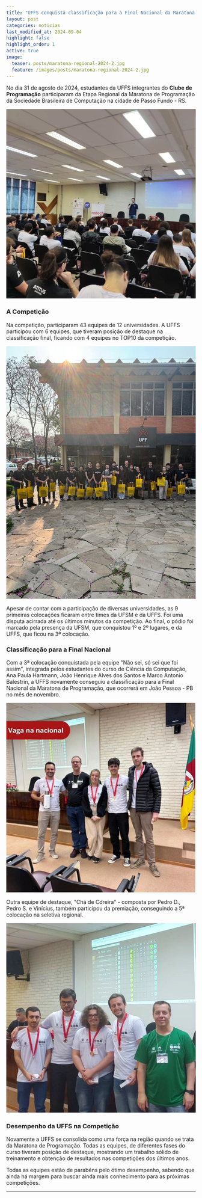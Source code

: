 ```yaml
---
title: "UFFS conquista classificação para a Final Nacional da Maratona de Programação"
layout: post
categories: noticias
last_modified_at: 2024-09-04
highlight: false
highlight_order: 1
active: true
image:
  teaser: posts/maratona-regional-2024-2.jpg
  feature: /images/posts/maratona-regional-2024-2.jpg
---
```


No dia 31 de agosto de 2024, estudantes da UFFS integrantes do **Clube de Programação** participaram da Etapa Regional da Maratona de Programação da Sociedade Brasileira de Computação na cidade de Passo Fundo - RS.

![Imagem](/images/posts/maratona-regional-2024-1.jpg)

### A Competição

Na competição, participaram 43 equipes de 12 universidades. A UFFS participou com 6 equipes, que tiveram posição de destaque na classificação final, ficando com 4 equipes no TOP10 da competição.

![Imagem](/images/posts/maratona-regional-2024-2.jpg)

Apesar de contar com a participação de diversas universidades, as 9 primeiras colocações ficaram entre times da UFSM e da UFFS. Foi uma disputa acirrada até os últimos minutos da competição. Ao final, o pódio foi marcado pela presença da UFSM, que conquistou 1º e 2º lugares, e da UFFS, que ficou na 3ª colocação. 

### Classificação para a Final Nacional

Com a 3ª colocação conquistada pela equipe "Não sei, só sei que foi assim", integrada pelos estudantes do curso de Ciência da Computação, Ana Paula Hartmann, João Henrique Alves dos Santos e Marco Antonio Balestrin, a UFFS novamente conseguiu a classificação para a Final Nacional da Maratona de Programação, que ocorrerá em João Pessoa - PB no mês de novembro.

![Imagem](/images/posts/maratona-regional-2024-3.jpg)

Outra equipe de destaque, "Chá de Cdreira" - composta por Pedro D., Pedro S. e Vinícius,  também participou da premiação, conseguindo a 5ª colocação na seletiva regional.

![Imagem](/images/posts/maratona-regional-2024-4.jpg)

### Desempenho da UFFS na Competição

Novamente a UFFS se consolida como uma força na região quando se trata da Maratona de Programação. Todas as equipes, de diferentes fases do curso tiveram posição de destaque, mostrando um trabalho sólido de treinamento e obtenção de resultados nas competições dos últimos anos.

Todas as equipes estão de parabéns pelo ótimo desempenho, sabendo que ainda há margem para buscar ainda mais conhecimento para as próximas competições.

---
